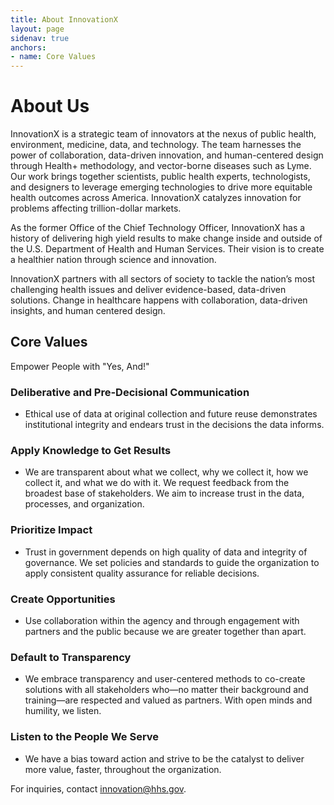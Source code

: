 ```yaml
---
title: About InnovationX
layout: page
sidenav: true
anchors:
- name: Core Values
---
```


# About Us

InnovationX is a strategic team of innovators at the nexus of public health, environment, medicine, data, and technology. The team harnesses the power of collaboration, data-driven innovation, and human-centered design through Health+ methodology, and vector-borne diseases such as Lyme. Our work brings together scientists, public health experts, technologists, and designers to leverage emerging technologies to drive more equitable health outcomes across America. InnovationX catalyzes innovation for problems affecting trillion-dollar markets.

As the former Office of the Chief Technology Officer, InnovationX has a history of delivering high yield results to make change inside and outside of the U.S. Department of Health and Human Services. Their vision is to create a healthier nation through science and innovation.

InnovationX partners with all sectors of society to tackle the nation’s most challenging health issues and deliver evidence-based, data-driven solutions. Change in healthcare happens with collaboration, data-driven insights, and human centered design. 

## Core Values

Empower People with "Yes, And!"

### Deliberative and Pre-Decisional Communication
- Ethical use of data at original collection and future reuse demonstrates institutional integrity and endears trust in the decisions the data informs.

### Apply Knowledge to Get Results
- We are transparent about what we collect, why we collect it, how we collect it, and what we do with it. We request feedback from the broadest base of stakeholders. We aim to increase trust in the data, processes, and organization.

### Prioritize Impact
- Trust in government depends on high quality of data and integrity of governance. We set policies and standards to guide the organization to apply consistent quality assurance for reliable decisions.

### Create Opportunities
- Use collaboration within the agency and through engagement with partners and the public because we are greater together than apart.

### Default to Transparency
- We embrace transparency and user-centered methods to co-create solutions with all stakeholders who—no matter their background and training—are respected and valued as partners. With open minds and humility, we listen.

### Listen to the People We Serve
-  We have a bias toward action and strive to be the catalyst to deliver more value, faster, throughout the organization.

For inquiries, contact [innovation@hhs.gov](mailto:innovation@hhs.gov).